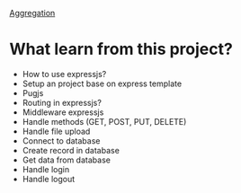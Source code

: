 [Aggregation](https://docs.mongodb.com/manual/reference/operator/aggregation-pipeline/)

# What learn from this project?

- How to use expressjs?
- Setup an project base on express template
- Pugjs
- Routing in expressjs?
- Middleware expressjs
- Handle methods (GET, POST, PUT, DELETE)
- Handle file upload
- Connect to database
- Create record in database
- Get data from database
- Handle login
- Handle logout